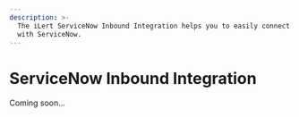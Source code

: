 ```yaml
---
description: >-
  The iLert ServiceNow Inbound Integration helps you to easily connect iLert
  with ServiceNow.
---
```


# ServiceNow Inbound Integration

Coming soon...

